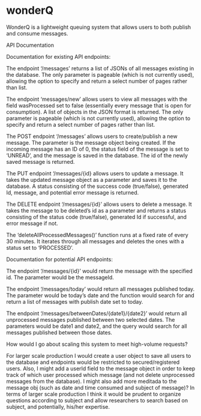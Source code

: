 # wonderQ
WonderQ is a lightweight queuing system that allows users to both publish and consume messages. 

API Documentation

Documentation for existing API endpoints:

The endpoint ‘/messages’ returns a list of JSONs of all messages existing in the database. The only parameter is pageable (which is not currently used), allowing the option to specify and return a select number of pages rather than list. 

The endpoint ‘messages/new’ allows users to view all messages with the field wasProcessed set to false (essentially every message that is open for consumption). A list of objects in the JSON format is returned. The only parameter is pageable (which is not currently used), allowing the option to specify and return a select number of pages rather than list. 

The POST endpoint ‘/messages’ allows users to create/publish a new message. The parameter is the message object being created. If the incoming message has an ID of 0, the status field of the message is set to ‘UNREAD’, and the message is saved in the database. The id of the newly saved message is returned.

The PUT endpoint ‘/messages/{id} allows users to update a message. It takes the updated message object as a parameter and saves it to the database. A status consisting of the success code (true/false), generated Id, message, and potential error message is returned.

The DELETE endpoint ‘/messages/{id}’ allows users to delete a message. It takes the message to be deleted’s id as a parameter and returns a status consisting of the status code (true/false), generated Id if successful, and error message if not.

The ‘deleteAllProcessedMessages()’ function runs at a fixed rate of every 30 minutes. It iterates through all messages and deletes the ones with a status set to ‘PROCESSED’.

Documentation for potential API endpoints:

The endpoint ‘/messages/{id}’ would return the message with the specified id. The parameter would be the messageId. 

The endpoint ‘/messages/today’ would return all messages published today. The parameter would be today’s date and the function would search for and return a list of messages with publish date set to today.

The endpoint ‘/messages/betweenDates/{date1}/{date2}’ would return all unprocessed messages published between two selected dates. The parameters would be date1 and date2, and the query would search for all messages published between those dates.

How would I go about scaling this system to meet high-volume requests?

For larger scale production I would create a user object to save all users to the database and endpoints would be restricted to secured/registered users. Also, I might add a userId field to the message object in order to keep track of which user processed which message (and not delete unprocessed messages from the database). 
I might also add more meditada to the message obj (such as date and time consumed and subject of message)? In terms of larger scale production I think it would be prudent to organize questions according to subject and allow researchers to search based on subject, and potentially, his/her expertise.


